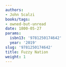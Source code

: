 ```yaml
---
authors:
- John Scalzi
books/tags:
- owned-but-unread
date: 1800-05-27
params:
  isbn13: '9781250174642'
  year: '2019'
slug: '9781250174642'
title: Fuzzy Nation
weight: 1
---
```


<!--more-->